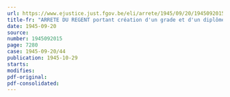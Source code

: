 ```yaml
---
url: https://www.ejustice.just.fgov.be/eli/arrete/1945/09/20/1945092015/justel
title-fr: "ARRETE DU REGENT portant création d'un grade et d'un diplôme scientifique de licencié en sciences biochimiques à l'Université de l'Etat à Liège"
date: 1945-09-20
source:
number: 1945092015
page: 7280
case: 1945-09-20/44
publication: 1945-10-29
starts:
modifies:
pdf-original:
pdf-consolidated:
---
```



